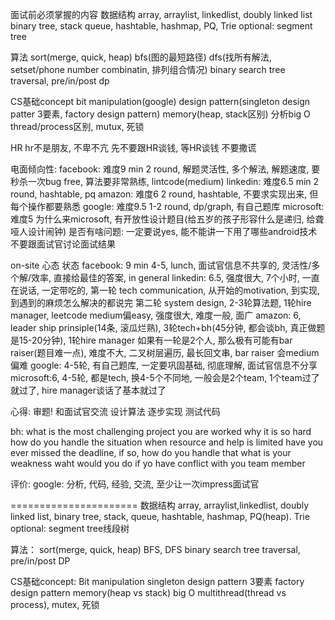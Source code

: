 面试前必须掌握的内容
数据结构
array, arraylist, linkedlist, doubly linked list
binary tree, stack queue, hashtable, hashmap, PQ, Trie
optional: segment tree

算法
sort(merge, quick, heap)
bfs(图的最短路径) dfs(找所有解法, setset/phone number combinatin, 排列组合情况)
binary search
tree traversal, pre/in/post
dp

CS基础concept
bit manipulation(google)
design pattern(singleton design patter 3要素, factory design pattern)
memory(heap, stack区别)
分析big O
thread/process区别, mutux, 死锁

HR
hr不是朋友, 不卑不亢
先不要跟HR谈钱, 等HR谈钱
不要撒谎

电面倾向性:
facebook:  难度9   min 2 round, 解题灵活性, 多个解法, 解题速度, 要秒杀一次bug free, 算法要非常熟练, lintcode(medium)
linkedin:  难度6.5 min 2 round, hashtable, pq
amazon:    难度6 2 round, hashtable, 不要求实现出来, 但每个操作都要熟悉
google:    难度9.5 1-2 round, dp/graph, 有自己题库
microsoft: 难度5   为什么来microsoft, 有开放性设计题目(给五岁的孩子形容什么是递归, 给聋哑人设计闹钟)
是否有啥问题: 一定要说yes, 能不能讲一下用了哪些android技术
不要跟面试官讨论面试结果

on-site
心态
状态
facebook: 9 min 4-5, lunch, 面试官信息不共享的, 灵活性/多个解/效率, 直接给最佳的答案, in general
linkedin: 6.5, 强度很大, 7个小时, 一直在说话, 一定带吃的, 第一轮 tech communication, 从开始的motivation, 到实现, 到遇到的麻烦怎么解决的都说完
          第二轮 system design, 2-3轮算法题, 1轮hire manager, leetcode medium偏easy, 强度很大, 难度一般, 面广
amazon:   6, leader ship prinsiple(14条, 滚瓜烂熟), 3轮tech+bh(45分钟, 都会谈bh, 真正做题是15-20分钟), 1轮hire manager
          如果有一轮是2个人, 那么极有可能有bar raiser(题目难一点), 难度不大, 二叉树层遍历, 最长回文串, bar raiser 会medium 偏难
google:   4-5轮, 有自己题库, 一定要巩固基础, 彻底理解, 面试官信息不分享
microsoft:6, 4-5轮, 都是tech, 换4-5个不同地, 一般会是2个team, 1个team过了就过了, hire manager谈话了基本就过了

心得:
审题!
和面试官交流
设计算法 
逐步实现
测试代码

bh:
what is the most challenging project you are worked
why it is so hard
how do you handle the situation when resource and help is limited
have you ever missed the deadline, if so, how do you handle that
what is your weakness
waht would you do if yo have conflict with you team member


评价:
google: 分析, 代码, 经验, 交流, 至少让一次impress面试官



======================
数据结构
  array, arraylist,linkedlist, doubly linked list, 
  binary tree, stack, queue, hashtable, hashmap, PQ(heap). Trie
  optional: segment tree线段树

算法：
  sort(merge, quick, heap)
  BFS, DFS
  binary search
  tree traversal, pre/in/post
  DP

CS基础concept:
  Bit manipulation
  singleton design pattern  3要素
  factory design pattern
  memory(heap vs stack)
  big O
  multithread(thread vs process), mutex, 死锁

